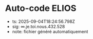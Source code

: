 # Auto-code ELIOS
- ts: 2025-09-04T18:24:56.798Z
- sig: ∞.je.toi.nous.432.528
- note: fichier généré automatiquement